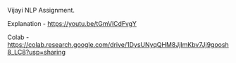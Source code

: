 Vijayi NLP Assignment.

Explanation - https://youtu.be/tGmVlCdFvgY

Colab - https://colab.research.google.com/drive/1DysUNyqQHM8JjImKbv7Jj9goosh8_LC8?usp=sharing
